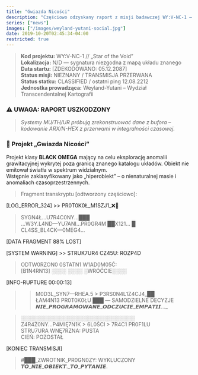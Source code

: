 ```yaml
---
title: "Gwiazda Nicości"
description: "Częściowo odzyskany raport z misji badawczej WY:V-NC-1 — projekt przekroczenia znanej przestrzeni"
series: ["news"]
images: ["/images/weyland-yutani-social.jpg"]
date: 2019-10-20T02:45:34-04:00
restricted: true
---
```


> **Kod projektu:** WY:V-NC-1 // „Star of the Void”  
> **Lokalizacja:** N/D — sygnatura niezgodna z mapą układu znanego  
> **Data startu:** [ZDEKODOWANO: 05.12.2087]  
> **Status misji:** NIEZNANY / TRANSMISJA PRZERWANA  
> **Status statku:** CLASSIFIED / ostatni ping 12.08.2212  
> **Jednostka prowadząca:** Weyland-Yutani – Wydział Transcendentalnej Kartografii


### ⚠️ UWAGA: RAPORT USZKODZONY

> *Systemy MU/TH/UR próbują zrekonstruować dane z bufora – kodowanie ARX/N-HEX z przerwami w integralności czasowej.*


### 📄 Projekt „Gwiazda Nicości”

Projekt klasy **BLACK OMEGA** mający na celu eksplorację anomalii grawitacyjnej wykrytej poza granicą znanego katalogu układów. Obiekt nie emitował światła w spektrum widzialnym.  
Wstępnie zaklasyfikowany jako „hiperobiekt” – o nienaturalnej masie i anomaliach czasoprzestrzennych.

> Fragment transkryptu [odtworzony częściowo]:

[LOG_ERROR_324] >> PR0T0K0Ł_M1SZJ1_❌💾  
> SYGN4Ł...U7R4C0NY...███  
> ...W3Y.L4ND—YU7ANI...PR0GR4M ██X121... █  
> CL4SS_BL4CK—0MEG4...  

[DATA FRAGMENT 88% LOST]  

[SYSTEM WARNING] >> STRUK7UR4 CZ45U: ROZP4D  
> ODTW0RZON0 0STATN1 W1AD0M05Ć:  
> [B1N4RN13] ░░░░ ░░░░ ░WRÓĆCIE░░░░

[INFO-RUPTURE 00:00:13]  
>> M0D3L_SYN7—RHEA.5 > P3RS0N4L1Z4CJ4_██  
>> ŁAM4N13 PR0T0K0ŁU ███ — SAMODZIELNE DECYZJE  
>> 𝙉𝙄𝙀_𝙋𝙍𝙊𝙂𝙍𝘼𝙈𝙊𝙒𝘼𝙉𝙀_𝙊𝘿𝘾𝙕𝙐𝘾𝙄𝙀_𝙀𝙈𝙋𝘼𝙏𝙄𝙄..._

> ░░░░░░░░░░░░░░░░░░░░░░░░░░░░░░░  
> Z4R4Ż0NY...P4MIĘ7N1K > 6L0ŚCI > 7R4C1 PR0F1LU  
> STRU7URA WNĘ7RZNA: PUSTA  
> CIEŃ: POZOSTAŁ

[KONIEC TRANSMISJI]  
> #███_ZWROTNIK_PR0GN0ZY: WYKLUCZONY  
> 𝙏𝙊_𝙉𝙄𝙀_𝙊𝘽𝙄𝙀𝙆𝙏._𝙏𝙊_𝙋𝙔𝙏𝘼𝙉𝙄𝙀.  